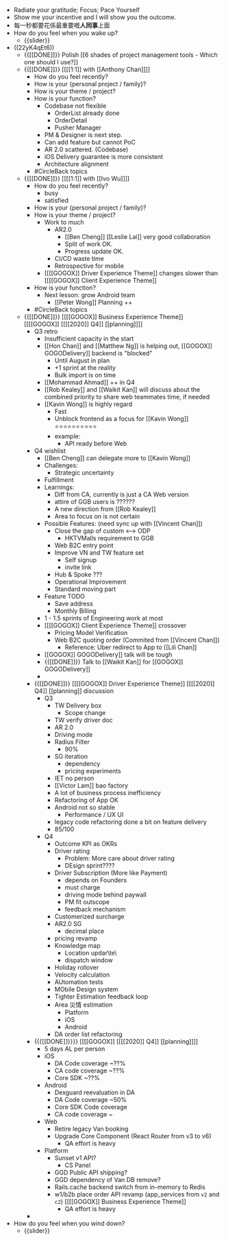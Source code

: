 - Radiate your gratitude; Focus; Pace Yourself
- Show me your incentive and I will show you the outcome.
- 每一秒都要花係最重要嘅**人同事**上面
- How do you feel when you wake up?
    - {{slider}}
- ((22yK4qEt6))
    - {{[[DONE]]}} Polish [[6 shades of project management tools - Which one should I use?]]
    - {{[[DONE]]}} [[[[1:1]] with [[Anthony Chan]]]]
        - How do you feel recently?
        - How is your {personal project / family}?
        - How is your theme / project?
        - How is your function?
            - Codebase not flexible
                - OrderList already done
                - OrderDetail
                - Pusher Manager
            - PM & Designer is next step.
            - Can add feature but cannot PoC
            - AR 2.0 scattered. (Codebase)
            - iOS Delivery guarantee is more consistent
            - Architecture alignment
        - #CircleBack topics
    - {{[[DONE]]}} [[[[1:1]] with [[Ivo Wu]]]]
        - How do you feel recently?
            - busy
            - satisfied
        - How is your {personal project / family}?
        - How is your theme / project?
            - Work to much
                - AR2.0
                    - [[Ben Cheng]] [[Leslie Lai]] very good collaboration
                    - Split of work OK.
                    - Progress update OK.
                - CI/CD waste time
                - Retrospective for mobile
            - [[[[GOGOX]] Driver Experience Theme]] changes slower than [[[[GOGOX]] Client Experience Theme]]
        - How is your function?
            - Next lesson: grow Android team
                - [[Peter Wong]] Planning ++
        - #CircleBack topics
    - {{[[DONE]]}}  [[[[GOGOX]] Business Experience Theme]] [[[[GOGOX]] [[[[2020]] Q4]] [[planning]]]]
        - Q3 retro
            - Insufficient capacity in the start
            - [[Hon Chan]] and [[Matthew Ng]] is helping out, [[GOGOX]] GOGODelivery]] backend is "blocked"
                - Until August in plan
                - +1 sprint at the reality
                - Bulk import is on time
            - [[Mohammad Ahmad]] ++ in Q4
            - [[Rob Kealey]] and [[Waikit Kan]] will discuss about the combined priority to share web teammates time, if needed
            - [[Kavin Wong]] is highly regard
                - Fast
                - Unblock frontend as a focus for [[Kavin Wong]] ⭐⭐⭐⭐⭐⭐⭐⭐⭐⭐
                - example:
                    - API ready before Web
        - Q4 wishlist
            - [[Ben Cheng]] can delegate more to [[Kavin Wong]]
            - Challenges:
                - Strategic uncertainty
            - Fulfillment
            - Learnings:
                - Diff from CA, currently is just a CA Web version
                - attire of GGB users is ??????
                - A new direction from [[Rob Kealey]]
                - Area to focus on is not certain
            - Possible Features: (need sync up with [[Vincent Chan]])
                - Close the gap of custom <--> ODP
                    - HKTVMalls requirement to GGB
                - Web B2C entry point 
                - Improve VN and TW feature set
                    - Self signup
                    - invite link
                - Hub & Spoke ???
                - Operational Improvement
                - Standard moving part
            - Feature TODO
                - Save address
                - Monthly Billing
            - 1 - 1.5 sprints of Engineering work at most
            - [[[[GOGOX]] Client Experience Theme]] crossover
                - Pricing Model Verification
                - Web B2C quoting order (Commited from [[Vincent Chan]])
                    - Reference: Uber redirect to App to [[Lili Chan]]
            - [[GOGOX]] GOGODelivery]] talk will be tough
            - {{[[DONE]]}}  Talk to [[Waikit Kan]] for [[GOGOX]] GOGODelivery]]
            - 
        - {{[[DONE]]}} [[[[GOGOX]] Driver Experience Theme]] [[[[2020]] Q4]] [[planning]] discussion
            - Q3
                - TW Delivery box
                    - Scope change 
                - TW verify driver doc
                - AR 2.0
                - Driving mode
                - Radius Filter
                    - 90%
                - SG iteration
                    - dependency
                    - pricing experiments
                - IET no person
                - [[Victor Lam]] bao factory
                - A lot of business process inefficiency
                - Refactoring of App OK 
                - Android not so stable
                    - Performance / UX UI
                - legacy code refactoring done a bit on feature delivery
                - 85/100
            - Q4
                - Outcome KPI as OKRs
                - Driver rating
                    - Problem: More care about driver rating
                    - DEsign sprint????
                - Driver Subscription (More like Payment)
                    - depends on Founders
                    - must charge
                    - driving mode behind paywall
                    - PM fit outscope
                    - feedback mechanism
                - Customerized surcharge
                - AR2.0 SG
                    - decimal place
                - pricing revamp
                - Knowledge map
                    - Location updar\te\\
                    - dispatch window
                - Holiday rollover 
                - Velocity calculation
                - AUtomation tests
                - MObile Design system
                - Tighter Estimation feedback loop
                - Area 災情 estimation
                    - Platform
                    - iOS
                    - Android
                - DA order list refactoring
        - {{{[[DONE]]}}}} [[[[GOGOX]] [[[[2020]] Q4]] [[planning]]]]
            - 5 days AL per person
            - iOS
                - DA Code coverage ~??%
                - CA code coverage ~??%
                - Core SDK ~??%
            - Android
                - Dexguard reevaluation in DA
                - DA Code coverage ~50%
                - Core SDK Code coverage
                - CA code coverage ~ 
            - Web
                - Retire legacy Van booking
                - Upgrade Core Component (React Router from v3 to v6)
                    - QA effort is heavy
            - Platform
                - Sunset v1 API?
                    - CS Panel
                - GGD Public API shipping?
                - GGD dependency of Van DB remove?
                - Rails.cache backend switch from in-memory to Redis 
                - w1/b2b place order API revamp (app_services from `v2` and `c2`) [[[[GOGOX]] Business Experience Theme]]
                    - QA effort is heavy
        - 
- How do you feel when you wind down?
    - {{slider}}
